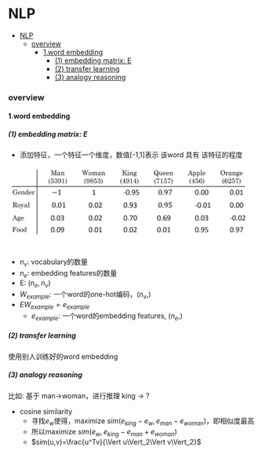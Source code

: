 # NLP


<!-- @import "[TOC]" {cmd="toc" depthFrom=1 depthTo=6 orderedList=false} -->

<!-- code_chunk_output -->

- [NLP](#nlp)
    - [overview](#overview)
      - [1.word embedding](#1word-embedding)
        - [(1) embedding matrix: E](#1-embedding-matrix-e)
        - [(2) transfer learning](#2-transfer-learning)
        - [(3) analogy reasoning](#3-analogy-reasoning)

<!-- /code_chunk_output -->


### overview

#### 1.word embedding


##### (1) embedding matrix: E

* 添加特征，一个特征一个维度，数值[-1,1]表示 该word 具有 该特征的程度

![](./imgs/nlp_01.png)


* $n_v$: vocabulary的数量
* $n_e$: embedding features的数量
* E: $(n_e,n_v)$
* $W_{example}$: 一个word的one-hot编码，$(n_v,)$
* $EW_{example}=e_{example}$
    * $e_{example}$: 一个word的embedding features, $(n_e,)$

##### (2) transfer learning
使用别人训练好的word embedding

##### (3) analogy reasoning

比如: 基于 man->woman，进行推理 king -> ?

* cosine similarity
    * 寻找$e_w$使得，maximize $sim(e_{king}-e_w,e_{man}-e_{woman})$，即相似度最高
    * 所以maximize $sim(e_w,e_{king}-e_{man}+e_{woman})$
    * $sim(u,v)=\frac{u^Tv}{\Vert u\Vert_2\Vert v\Vert_2}$

